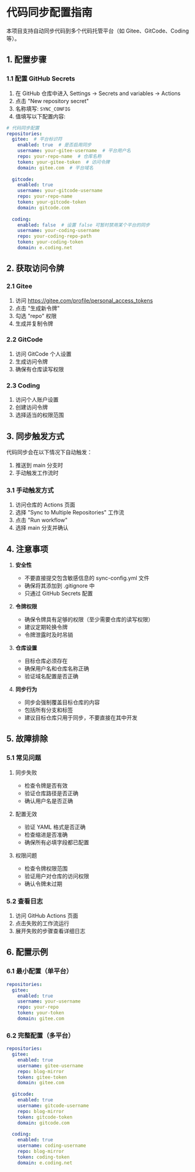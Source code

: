 # 代码同步配置指南

本项目支持自动同步代码到多个代码托管平台（如 Gitee、GitCode、Coding 等）。

## 1. 配置步骤

### 1.1 配置 GitHub Secrets

1. 在 GitHub 仓库中进入 Settings -> Secrets and variables -> Actions
2. 点击 "New repository secret"
3. 名称填写: `SYNC_CONFIG`
4. 值填写以下配置内容:

```yaml
# 代码同步配置
repositories:
  gitee:  # 平台标识符
    enabled: true  # 是否启用同步
    username: your-gitee-username  # 平台用户名
    repo: your-repo-name  # 仓库名称
    token: your-gitee-token  # 访问令牌
    domain: gitee.com  # 平台域名
    
  gitcode:
    enabled: true
    username: your-gitcode-username
    repo: your-repo-name
    token: your-gitcode-token
    domain: gitcode.com
    
  coding:
    enabled: false  # 设置 false 可暂时禁用某个平台的同步
    username: your-coding-username
    repo: your-coding-repo-path
    token: your-coding-token
    domain: e.coding.net
```

## 2. 获取访问令牌

### 2.1 Gitee
1. 访问 https://gitee.com/profile/personal_access_tokens
2. 点击 "生成新令牌"
3. 勾选 "repo" 权限
4. 生成并复制令牌

### 2.2 GitCode
1. 访问 GitCode 个人设置
2. 生成访问令牌
3. 确保有仓库读写权限

### 2.3 Coding
1. 访问个人账户设置
2. 创建访问令牌
3. 选择适当的权限范围

## 3. 同步触发方式

代码同步会在以下情况下自动触发：

1. 推送到 main 分支时
2. 手动触发工作流时

### 3.1 手动触发方式
1. 访问仓库的 Actions 页面
2. 选择 "Sync to Multiple Repositories" 工作流
3. 点击 "Run workflow"
4. 选择 main 分支并确认

## 4. 注意事项

1. **安全性**
   - 不要直接提交包含敏感信息的 sync-config.yml 文件
   - 确保将其添加到 .gitignore 中
   - 只通过 GitHub Secrets 配置

2. **令牌权限**
   - 确保令牌具有足够的权限（至少需要仓库的读写权限）
   - 建议定期轮换令牌
   - 令牌泄露时及时吊销

3. **仓库设置**
   - 目标仓库必须存在
   - 确保用户名和仓库名称正确
   - 验证域名配置是否正确

4. **同步行为**
   - 同步会强制覆盖目标仓库的内容
   - 包括所有分支和标签
   - 建议目标仓库只用于同步，不要直接在其中开发

## 5. 故障排除

### 5.1 常见问题

1. 同步失败
   - 检查令牌是否有效
   - 验证仓库路径是否正确
   - 确认用户名是否正确

2. 配置无效
   - 验证 YAML 格式是否正确
   - 检查缩进是否准确
   - 确保所有必填字段都已配置

3. 权限问题
   - 检查令牌权限范围
   - 验证用户对仓库的访问权限
   - 确认令牌未过期

### 5.2 查看日志

1. 访问 GitHub Actions 页面
2. 点击失败的工作流运行
3. 展开失败的步骤查看详细日志

## 6. 配置示例

### 6.1 最小配置（单平台）
```yaml
repositories:
  gitee:
    enabled: true
    username: your-username
    repo: your-repo
    token: your-token
    domain: gitee.com
```

### 6.2 完整配置（多平台）
```yaml
repositories:
  gitee:
    enabled: true
    username: gitee-username
    repo: blog-mirror
    token: gitee-token
    domain: gitee.com
    
  gitcode:
    enabled: true
    username: gitcode-username
    repo: blog-mirror
    token: gitcode-token
    domain: gitcode.com
    
  coding:
    enabled: true
    username: coding-username
    repo: blog-mirror
    token: coding-token
    domain: e.coding.net
```


